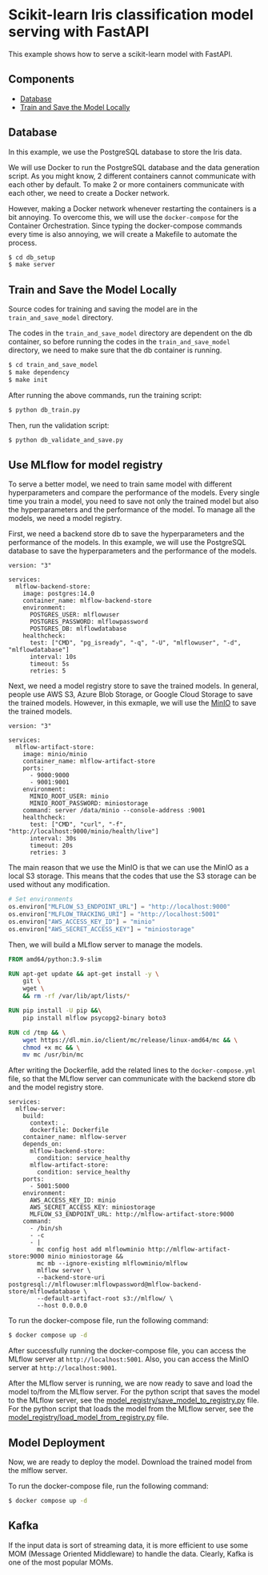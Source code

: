 # Scikit-learn Iris classification model serving with FastAPI

This example shows how to serve a scikit-learn model with FastAPI.

## Components

* [Database](#database)
* [Train and Save the Model Locally](#train-and-save-the-model-locally)

## Database

In this example, we use the PostgreSQL database to store the Iris data.

We will use Docker to run the PostgreSQL database and the data generation script.
As you might know, 2 different containers cannot communicate with each other by default.
To make 2 or more containers communicate with each other, we need to create a Docker network.

However, making a Docker network whenever restarting the containers is a bit annoying.
To overcome this, we will use the `docker-compose` for the Container Orchestration.
Since typing the docker-compose commands every time is also annoying, we will create a Makefile to automate the process.

```bash
$ cd db_setup
$ make server
```

## Train and Save the Model Locally

Source codes for training and saving the model are in the `train_and_save_model` directory.

The codes in the `train_and_save_model` directory are dependent on the db container, so before running the codes in the `train_and_save_model` directory, we need to make sure that the db container is running.

```bash
$ cd train_and_save_model
$ make dependency
$ make init
```

After running the above commands, run the training script:

```bash
$ python db_train.py
```

Then, run the validation script:

```bash
$ python db_validate_and_save.py
```

## Use MLflow for model registry

To serve a better model, we need to train same model with different hyperparameters and compare the performance of the models.
Every single time you train a model, you need to save not only the trained model but also the hyperparameters and the performance of the model.
To manage all the models, we need a model registry.

First, we need a backend store db to save the hyperparameters and the performance of the models.
In this example, we will use the PostgreSQL database to save the hyperparameters and the performance of the models.

```
version: "3"

services:
  mlflow-backend-store:
    image: postgres:14.0
    container_name: mlflow-backend-store
    environment:
      POSTGRES_USER: mlflowuser
      POSTGRES_PASSWORD: mlflowpassword
      POSTGRES_DB: mlflowdatabase
    healthcheck:
      test: ["CMD", "pg_isready", "-q", "-U", "mlflowuser", "-d", "mlflowdatabase"]
      interval: 10s
      timeout: 5s
      retries: 5
```

Next, we need a model registry store to save the trained models.
In general, people use AWS S3, Azure Blob Storage, or Google Cloud Storage to save the trained models.
However, in this exmaple, we will use the [MinIO](https://en.wikipedia.org/wiki/MinIO) to save the trained models.

```
version: "3"

services:
  mlflow-artifact-store:
    image: minio/minio
    container_name: mlflow-artifact-store
    ports:
      - 9000:9000
      - 9001:9001
    environment:
      MINIO_ROOT_USER: minio
      MINIO_ROOT_PASSWORD: miniostorage
    command: server /data/minio --console-address :9001
    healthcheck:
      test: ["CMD", "curl", "-f", "http://localhost:9000/minio/health/live"]
      interval: 30s
      timeout: 20s
      retries: 3
```

The main reason that we use the MinIO is that we can use the MinIO as a local S3 storage.
This means that the codes that use the S3 storage can be used without any modification.

```python
# Set environments
os.environ["MLFLOW_S3_ENDPOINT_URL"] = "http://localhost:9000"
os.environ["MLFLOW_TRACKING_URI"] = "http://localhost:5001"
os.environ["AWS_ACCESS_KEY_ID"] = "minio"
os.environ["AWS_SECRET_ACCESS_KEY"] = "miniostorage"
```

Then, we will build a MLflow server to manage the models.

```Dockerfile
FROM amd64/python:3.9-slim

RUN apt-get update && apt-get install -y \
    git \
    wget \
    && rm -rf /var/lib/apt/lists/*

RUN pip install -U pip &&\
    pip install mlflow psycopg2-binary boto3

RUN cd /tmp && \
    wget https://dl.min.io/client/mc/release/linux-amd64/mc && \
    chmod +x mc && \
    mv mc /usr/bin/mc
```

After writing the Dockerfile, add the related lines to the `docker-compose.yml` file, so that the MLflow server can communicate with the backend store db and the model registry store.

```
services:
  mlflow-server:
    build:
      context: .
      dockerfile: Dockerfile
    container_name: mlflow-server
    depends_on:
      mlflow-backend-store:
        condition: service_healthy
      mlflow-artifact-store:
        condition: service_healthy
    ports:
      - 5001:5000
    environment:
      AWS_ACCESS_KEY_ID: minio
      AWS_SECRET_ACCESS_KEY: miniostorage
      MLFLOW_S3_ENDPOINT_URL: http://mlflow-artifact-store:9000
    command:
      - /bin/sh
      - -c
      - |
        mc config host add mlflowminio http://mlflow-artifact-store:9000 minio miniostorage &&
        mc mb --ignore-existing mlflowminio/mlflow
        mlflow server \
        --backend-store-uri postgresql://mlflowuser:mlflowpassword@mlflow-backend-store/mlflowdatabase \
        --default-artifact-root s3://mlflow/ \
        --host 0.0.0.0
```

To run the docker-compose file, run the following command:

```bash
$ docker compose up -d
```

After successfully running the docker-compose file, you can access the MLflow server at `http://localhost:5001`.
Also, you can access the MinIO server at `http://localhost:9001`.

After the MLflow server is running, we are now ready to save and load the model to/from the MLflow server.
For the python script that saves the model to the MLflow server, see the [model_registry/save_model_to_registry.py](./model_registry/save_model_to_registry.py) file.
For the python script that loads the model from the MLflow server, see the [model_registry/load_model_from_registry.py](./model_registry/load_model_from_registry.py) file.

## Model Deployment

Now, we are ready to deploy the model.
Download the trained model from the mlflow server.

To run the docker-compose file, run the following command:

```bash
$ docker compose up -d
```

## Kafka

If the input data is sort of streaming data, it is more efficient to use some MOM (Message Oriented Middleware) to handle the data.
Clearly, Kafka is one of the most popular MOMs.
